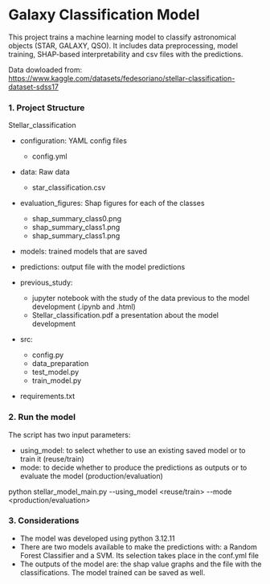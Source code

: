 # Galaxy Classification Model

This project trains a machine learning model to classify astronomical objects (STAR, GALAXY, QSO). It includes data preprocessing, model training, SHAP-based interpretability and csv files with the predictions.

Data dowloaded from: https://www.kaggle.com/datasets/fedesoriano/stellar-classification-dataset-sdss17

### 1. Project Structure

Stellar_classification
- configuration: YAML config files
  - config.yml  

- data: Raw data
  - star_classification.csv

- evaluation_figures: Shap figures for each of the classes
  - shap_summary_class0.png
  - shap_summary_class1.png
  - shap_summary_class1.png

- models: trained models that are saved 

- predictions: output file with the model predictions

- previous_study: 
  - jupyter notebook with the study of the data previous to the model development (.ipynb and .html)
  - Stellar_classification.pdf a presentation about the model development
  
- src: 
  - config.py
  - data_preparation
  - test_model.py
  - train_model.py

- requirements.txt


### 2. Run the model

The script has two input parameters:
- using_model: to select whether to use an existing saved model or to train it (reuse/train)
- mode: to decide whether to produce the predictions as outputs or to evaluate the model (production/evaluation)

python stellar_model_main.py --using_model <reuse/train> --mode <production/evaluation>

### 3. Considerations

- The model was developed using python 3.12.11
- There are two models available to make the predictions with: a Random Forest Classifier and a SVM. Its selection takes place in the conf.yml file
- The outputs of the model are: the shap value graphs and the file with the classifications. The model trained can be saved as well.